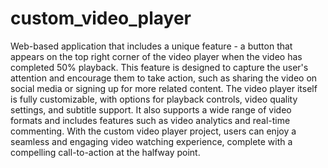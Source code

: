# custom_video_player

Web-based application that includes a unique feature - a button that appears on the top right corner of the video player when the video has completed 50% playback. This feature is designed to capture the user's attention and encourage them to take action, such as sharing the video on social media or signing up for more related content. The video player itself is fully customizable, with options for playback controls, video quality settings, and subtitle support. It also supports a wide range of video formats and includes features such as video analytics and real-time commenting. With the custom video player project, users can enjoy a seamless and engaging video watching experience, complete with a compelling call-to-action at the halfway point.
